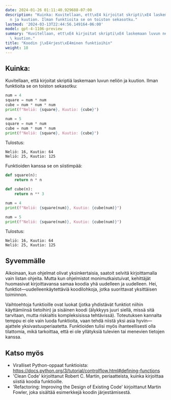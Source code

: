 ```yaml
---
date: 2024-01-26 01:11:40.929688-07:00
description: "Kuinka: Kuvitellaan, ett\xE4 kirjoitat skripti\xE4 laskemaan luvun neli\xF6\
  n ja kuution. Ilman funktioita se on toiston sekasotku."
lastmod: '2024-03-13T22:44:56.149164-06:00'
model: gpt-4-1106-preview
summary: "Kuvitellaan, ett\xE4 kirjoitat skripti\xE4 laskemaan luvun neli\xF6n ja\
  \ kuution."
title: "Koodin j\xE4rjest\xE4minen funktioihin"
weight: 18
---
```


## Kuinka:
Kuvitellaan, että kirjoitat skriptiä laskemaan luvun neliön ja kuution. Ilman funktioita se on toiston sekasotku:

```Python
num = 4
square = num * num
cube = num * num * num
print(f"Neliö: {square}, Kuutio: {cube}")

num = 5
square = num * num
cube = num * num * num
print(f"Neliö: {square}, Kuutio: {cube}")
```
Tulostus:
```
Neliö: 16, Kuutio: 64
Neliö: 25, Kuutio: 125
```

Funktioiden kanssa se on siistimpää:

```Python
def square(n):
    return n * n

def cube(n):
    return n ** 3

num = 4
print(f"Neliö: {square(num)}, Kuutio: {cube(num)}")

num = 5
print(f"Neliö: {square(num)}, Kuutio: {cube(num)}")
```
Tulostus:
```
Neliö: 16, Kuutio: 64
Neliö: 25, Kuutio: 125
```

## Syvemmälle
Aikoinaan, kun ohjelmat olivat yksinkertaisia, saatoit selvitä kirjoittamalla vain listan ohjeita. Mutta kun ohjelmistot monimutkaistuivat, kehittäjät huomasivat kirjoittavansa samaa koodia yhä uudelleen ja uudelleen. Hei, funktiot—uudelleenkäytettäviä koodilohkoja, jotka suorittavat yksittäisen toiminnon.

Vaihtoehtoja funktioille ovat luokat (jotka yhdistävät funktiot niihin käyttämiinsä tietoihin) ja sisäinen koodi (älykkyys juuri siellä, missä sitä tarvitaan, mutta riskialtis kompleksisissa tehtävissä). Toteutuksen kannalta temppu ei ole vain luoda funktioita, vaan tehdä niistä yksi asia hyvin—ajattele yksivastuuperiaatetta. Funktioiden tulisi myös ihanteellisesti olla tilattomia, mikä tarkoittaa, että ei ole yllätyksiä tulevien tai menevien tietojen kanssa.

## Katso myös
- Viralliset Python-oppaat funktioista: https://docs.python.org/3/tutorial/controlflow.html#defining-functions
- 'Clean Code' kirjoittanut Robert C. Martin, periaatteista, kuinka kirjoittaa siistiä koodia funktioille.
- 'Refactoring: Improving the Design of Existing Code' kirjoittanut Martin Fowler, joka sisältää esimerkkejä koodin järjestämisestä.
